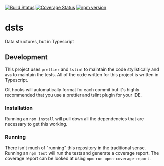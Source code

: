 [![Build Status](https://travis-ci.com/YashdalfTheGray/dsts.svg?branch=master)](https://travis-ci.com/YashdalfTheGray/dsts)
[![Coverage Status](https://coveralls.io/repos/github/YashdalfTheGray/dsts/badge.svg?branch=master)](https://coveralls.io/github/YashdalfTheGray/dsts?branch=master)
[![npm version](https://badge.fury.io/js/%40yashdalfthegray%2Fdsts.svg)](https://badge.fury.io/js/%40yashdalfthegray%2Fdsts)

# dsts

Data structures, but in Typescript

## Development

This project uses `prettier` and `tslint` to maintain the code stylistically and `ava` to maintain the tests. All of the code written for this project is written in Typescript.

Git hooks will automatically format for each commit but it's highly recommended that you use a prettier and tslint plugin for your IDE.

### Installation

Running an `npm install` will pull down all the dependencies that are necessary to get this working.

### Running

There isn't much of "running" this repository in the traditional sense. Running an `npm test` will run the tests and generate a coverage report. The coverage report can be looked at using `npm run open-coverage-report`.
